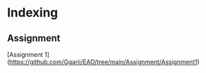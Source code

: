 # Indexing
## Assignment

[Assignment 1] (https://github.com/Ggarii/EAD/tree/main/Assignment/Assignment1)